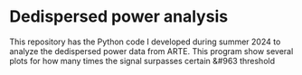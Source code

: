 # Dedispersed power analysis
This repository has the Python code I developed during summer 2024 to analyze the dedispersed power data from ARTE. This program show several plots for how many times the signal surpasses certain &#963 threshold
